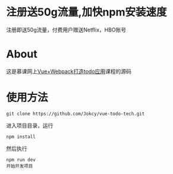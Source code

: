 # 注册送50g流量,加快npm安装速度
注册即送50g流量，付费用户赠送Netflix，HBO账号


# About
这是慕课网上[Vue+Webpack打造todo应用](https://www.imooc.com/learn/935)课程的源码


# 使用方法
```
git clone https://github.com/Jokcy/vue-todo-tech.git
```
进入项目目录，运行
```
npm install
```
然后执行
```
npm run dev
开始开发项目

